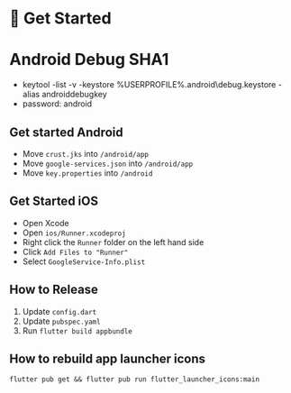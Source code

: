 # 🍞 Get Started

# Android Debug SHA1
* keytool -list -v -keystore %USERPROFILE%\.android\debug.keystore -alias androiddebugkey
* password: android

## Get started Android
* Move `crust.jks` into `/android/app`
* Move `google-services.json` into `/android/app`
* Move `key.properties` into `/android`

## Get Started iOS
* Open Xcode
* Open `ios/Runner.xcodeproj`
* Right click the `Runner` folder on the left hand side
* Click `Add Files to "Runner"` 
* Select `GoogleService-Info.plist`

## How to Release
1. Update `config.dart`
1. Update `pubspec.yaml`
1. Run `flutter build appbundle`

## How to rebuild app launcher icons
`flutter pub get && flutter pub run flutter_launcher_icons:main`
